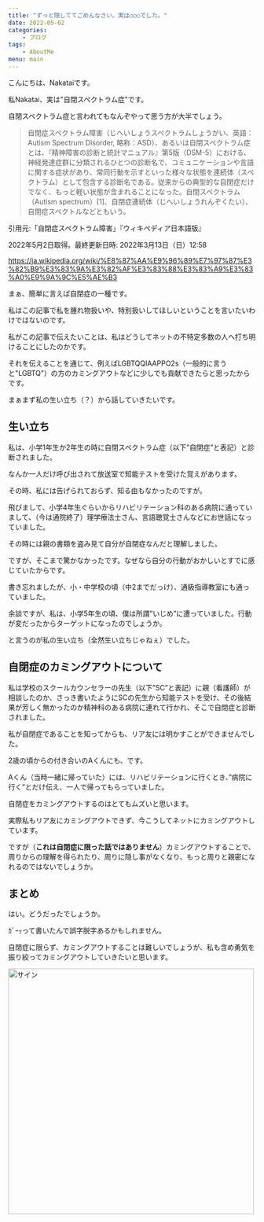 ```yaml
---
title: "ずっと隠しててごめんなさい。実は○○○でした。"
date: 2022-05-02
categories:
    - ブログ
tags:
    - AboutMe
menu: main
---
```


こんにちは、Nakataiです。

私Nakatai、実は"自閉スペクトラム症"です。

自閉スペクトラム症と言われてもなんぞやって思う方が大半でしょう。

>自閉症スペクトラム障害（じへいしょうスペクトラムしょうがい、英語：Autism Spectrum Disorder, 略称：ASD）、あるいは自閉スペクトラム症とは、『精神障害の診断と統計マニュアル』第5版（DSM-5）における、神経発達症群に分類されるひとつの診断名で、コミュニケーションや言語に関する症状があり、常同行動を示すといった様々な状態を連続体（スペクトラム）として包含する診断名である。従来からの典型的な自閉症だけでなく、もっと軽い状態が含まれることになった。自閉スペクトラム（Autism spectrum）[1]、自閉症連続体（じへいしょうれんぞくたい）、自閉症スペクトルなどともいう。

引用元:「自閉症スペクトラム障害」『ウィキペディア日本語版』

2022年5月2日取得。最終更新日時: 2022年3月13日（日）12:58

<https://ja.wikipedia.org/wiki/%E8%87%AA%E9%96%89%E7%97%87%E3%82%B9%E3%83%9A%E3%82%AF%E3%83%88%E3%83%A9%E3%83%A0%E9%9A%9C%E5%AE%B3>

まぁ、簡単に言えば自閉症の一種です。

私はこの記事で私を腫れ物扱いや、特別扱いしてほしいということを言いたいわけではないのです。

私がこの記事で伝えたいことは、私はどうしてネットの不特定多数の人へ打ち明けることにしたのかです。

それを伝えることを通じて、例えばLGBTQQIAAPPO2s（一般的に言うと"LGBTQ"）の方のカミングアウトなどに少しでも貢献できたらと思ったからです。

まぁまず私の生い立ち（？）から話していきたいです。

## 生い立ち

私は、小学1年生か2年生の時に自閉スペクトラム症（以下”自閉症”と表記）と診断されました。

なんか一人だけ呼び出されて放送室で知能テストを受けた覚えがあります。

その時、私には告げられておらず、知る由もなかったのですが。

飛びまして、小学4年生ぐらいからリハビリテーション科のある病院に通っていまして、（今は通院終了）理学療法士さん、言語聴覚士さんなどにお世話になっていました。

その時には親の書類を盗み見て自分が自閉症なんだと理解しました。

ですが、そこまで驚かなかったです。なぜなら自分の行動がおかしいとすでに感じていたからです。

書き忘れましたが、小・中学校の頃（中2までだっけ）、通級指導教室にも通っていました。

余談ですが、私は、小学5年生の頃、僕は所謂”いじめ”に遭っていました。行動が変だったからターゲットになったのでしょうか。

と言うのが私の生い立ち（全然生い立ちじゃねぇ）でした。

## 自閉症のカミングアウトについて

私は学校のスクールカウンセラーの先生（以下”SC”と表記）に親（看護師）が相談したのか、さっき書いたようにSCの先生から知能テストを受け、その後結果が芳しく無かったのか精神科のある病院に連れて行かれ、そこで自閉症と診断されました。

私が自閉症であることを知ってからも、リア友には明かすことができませんでした。

2歳の頃からの付き合いのAくんにも、です。

Aくん（当時一緒に帰っていた）には、リハビリテーションに行くとき、”病院に行く”とだけ伝え、一人で帰ってもらっていました。

自閉症をカミングアウトするのはとてもムズいと思います。

実際私もリア友にカミングアウトできず、今こうしてネットにカミングアウトしています。

ですが（**これは自閉症に限った話ではありません**）カミングアウトすることで、周りからの理解を得られたり、周りに隠し事がなくなり、もっと周りと親密になれるのではないでしょうか。

## まとめ

はい。どうだったでしょうか。

ｶﾞｰｯって書いたんで誤字脱字あるかもしれません。

自閉症に限らず、カミングアウトすることは難しいでしょうが、私も含め勇気を振り絞ってカミングアウトしていきたいと思います。

<img src="https://cdn.nakatai.ga/img/sign.webp" width="500" alt="サイン">

<Disqus>
